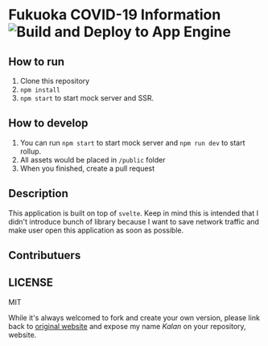 # Fukuoka COVID-19 Information ![Build and Deploy to App Engine](https://github.com/kjj6198/stop-covid19-fukuoka/workflows/Build%20and%20Deploy%20to%20App%20Engine/badge.svg?branch=master&event=push)

## How to run

1. Clone this repository
2. `npm install`
3. `npm start` to start mock server and SSR.

## How to develop

1. You can run `npm start` to start mock server and `npm run dev` to start rollup.
2. All assets would be placed in `/public` folder
3. When you finished, create a pull request

## Description

This application is built on top of `svelte`. Keep in mind this is intended that I didn't introduce bunch of library
because I want to save network traffic and make user open this application as soon as possible.

## Contributuers

## LICENSE

MIT

While it's always welcomed to fork and create your own version, please link back to [original website](https://fukuokacovid.info) and expose my name *Kalan* on your repository, website.
